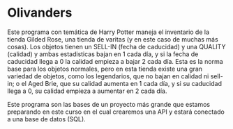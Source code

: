 # Olivanders
Este programa con temática de Harry Potter maneja el inventario de la tienda Gilded Rose, una tienda de varitas (y en este caso de muchas más cosas). Los objetos tienen un SELL-IN (fecha de caducidad) y una QUALITY (calidad) y ambas estadisticas bajan en 1 cada día, y si la fecha de caducidad llega a 0 la calidad empieza a bajar 2 cada día. Esta es la norma base para los objetos normales, pero en esta tienda existe una gran variedad de objetos, como los legendarios, que no bajan en calidad ni sell-in; o el Aged Brie, que su calidad aumenta en 1 cada día, y si su caducidad llega a 0, su calidad empieza a aumentar en 2 cada día.

Este programa son las bases de un proyecto más grande que estamos preparando en este curso en el cual crearemos una API y estará conectado a una base de datos (SQL).
